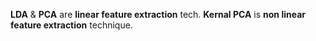 **LDA** & **PCA** are **linear feature extraction** tech.
**Kernal PCA** is **non linear feature extraction** technique.
